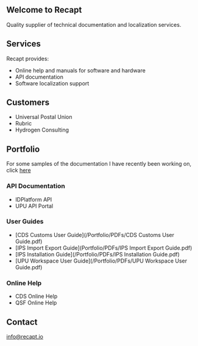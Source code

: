## Welcome to Recapt
Quality supplier of technical documentation and localization services.

## Services
Recapt provides:

- Online help and manuals for software and hardware
- API documentation
- Software localization support

## Customers
- Universal Postal Union
- Rubric
- Hydrogen Consulting

## Portfolio
For some samples of the documentation I have recently been working on, click [here](/Portfolio/portfolio.html)

### API Documentation
- IDPlatform API
- UPU API Portal

### User Guides
- [CDS Customs User Guide](/Portfolio/PDFs/CDS Customs User Guide.pdf)
- [IPS Import Export Guide](Portfolio/PDFs/IPS Import Export Guide.pdf)
- [IPS Installation Guide](/Portfolio/PDFs/IPS Installation Guide.pdf)
- [UPU Workspace User Guide](/Portfolio/PDFs/UPU Workspace User Guide.pdf)

### Online Help
- CDS Online Help
- QSF Online Help

## Contact
info@recapt.io
